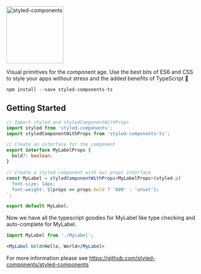 <a href="https://www.styled-components.com">
  <img alt="styled-components" src="https://raw.githubusercontent.com/styled-components/brand/master/styled-components.png" height="150px" />
</a>
<br />

Visual primitives for the component age. Use the best bits of ES6 and CSS to style your apps without stress and the added benefits of TypeScript 💅

```
npm install --save styled-components-ts
```

## Getting Started

```typescript
// Import styled and styledComponentWithProps
import styled from 'styled-components';
import styledComponentWithProps from 'styled-components-ts';

// Create an interface for the component
export interface MyLabelProps {
  bold?: boolean;
}

// Create a styled component with our props interface
const MyLabel = styledComponentWithProps<MyLabelProps>(styled.p)`
  font-size: 14px;
  font-weight: ${props => props.bold ? '600' : 'unset'};
`;

export default MyLabel;

```

Now we have all the typescript goodies for MyLabel like type checking and auto-complete for MyLabel.
```jsx
import MyLabel from './MyLabel';

<MyLabel bold>Hello, World</MyLabel>
```

For more information please see https://github.com/styled-components/styled-components